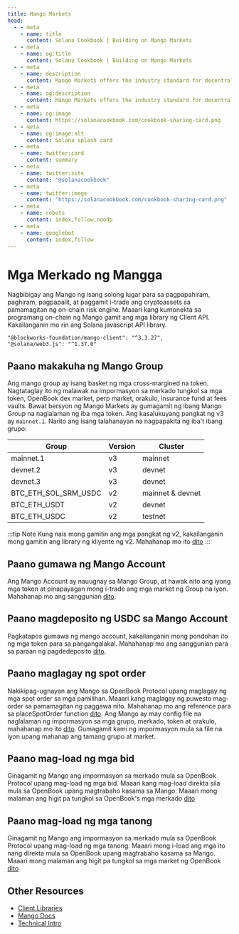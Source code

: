 ```yaml
---
title: Mango Markets
head:
  - - meta
    - name: title
      content: Solana Cookbook | Building on Mango Markets
  - - meta
    - name: og:title
      content: Solana Cookbook | Building on Mango Markets
  - - meta
    - name: description
      content: Mango Markets offers the industry standard for decentralized, cross-margin trading. Learn how to use and build on top of Mango Markets.
  - - meta
    - name: og:description
      content: Mango Markets offers the industry standard for decentralized, cross-margin trading. Learn how to use and build on top of Mango Markets.
  - - meta
    - name: og:image
      content: https://solanacookbook.com/cookbook-sharing-card.png
  - - meta
    - name: og:image:alt
      content: Solana splash card
  - - meta
    - name: twitter:card
      content: summary
  - - meta
    - name: twitter:site
      content: "@solanacookbook"
  - - meta
    - name: twitter:image
      content: "https://solanacookbook.com/cookbook-sharing-card.png"
  - - meta
    - name: robots
      content: index,follow,noodp
  - - meta
    - name: googlebot
      content: index,follow
---
```


# Mga Merkado ng Mangga

Nagbibigay ang Mango ng isang solong lugar para sa pagpapahiram, paghiram, pagpapalit, at paggamit
i-trade ang cryptoassets sa pamamagitan ng on-chain risk engine.
Maaari kang kumonekta sa programang on-chain ng Mango gamit ang mga library ng Client API.
Kakailanganin mo rin ang Solana javascript API library.

<CodeGroup>
  <CodeGroupItem title="TS" active>
  
```
"@blockworks-foundation/mango-client": "^3.3.27",
"@solana/web3.js": "^1.37.0"
```
  </CodeGroupItem>
</CodeGroup>

## Paano makakuha ng Mango Group

Ang mango group ay isang basket ng mga cross-margined na token. Nagtataglay ito ng malawak na impormasyon sa merkado tungkol sa mga token, OpenBook dex market, perp market, orakulo, insurance fund at fees vaults. Bawat bersyon
ng Mango Markets ay gumagamit ng ibang Mango Group na naglalaman ng iba
mga token. Ang kasalukuyang pangkat ng v3 ay `mainnet.1`. Narito ang isang talahanayan na nagpapakita ng iba't ibang grupo:


| Group                | Version     | Cluster   |
|----------------------|-------------|------------------|
| mainnet.1            | v3          | mainnet          |
| devnet.2             | v3          | devnet           |
| devnet.3             | v3          | devnet           | 
| BTC_ETH_SOL_SRM_USDC | v2          | mainnet & devnet |
| BTC_ETH_USDT         | v2          | devnet           |
| BTC_ETH_USDC         | v2          | testnet          |


:::tip Note
Kung nais mong gamitin ang mga pangkat ng v2, kakailanganin mong gamitin ang library ng kliyente ng v2. Mahahanap mo ito [dito](https://github.com/blockworks-foundation/mango-client-ts)
:::


<SolanaCodeGroup>
  <SolanaCodeGroupItem title="TS" active>

  <template v-slot:default>

@[code](@/code/mango/load-group/load-group.en.ts)

  </template>

  <template v-slot:preview>

@[code](@/code/mango/load-group/load-group.preview.en.ts)

  </template>
  
  </SolanaCodeGroupItem>
  
</SolanaCodeGroup>

## Paano gumawa ng Mango Account

Ang Mango Account ay nauugnay sa Mango Group, at hawak nito ang iyong mga token at pinapayagan
mong i-trade ang mga market ng Group na iyon. Mahahanap mo ang sanggunian [dito](https://blockworks-foundation.github.io/mango-client-v3/classes/MangoClient.html#createMangoAccount).

<SolanaCodeGroup>
  <SolanaCodeGroupItem title="TS" active>
  
  <template v-slot:default>

@[code](@/code/mango/create-account/create-account.en.ts)

  </template>

  <template v-slot:preview>

@[code](@/code/mango/create-account/create-account.preview.en.ts)

  </template>

  </SolanaCodeGroupItem>

  <SolanaCodeGroupItem title="Anchor">

  <template v-slot:default>

@[code](@/code/mango/create-account/create-account.en.rs)

  </template>

  <template v-slot:preview>

@[code](@/code/mango/create-account/create-account.preview.en.rs)

  </template>

  </SolanaCodeGroupItem>
</SolanaCodeGroup>

## Paano magdeposito ng USDC sa Mango Account
Pagkatapos gumawa ng mango account, kakailanganin mong pondohan ito ng mga token para sa pangangalakal.
Mahahanap mo ang sanggunian para sa paraan ng pagdedeposito [dito](https://blockworks-foundation.github.io/mango-client-v3/classes/MangoClient.html#deposit).

<SolanaCodeGroup>
  <SolanaCodeGroupItem title="TS" active>

  <template v-slot:default>

@[code](@/code/mango/deposit/deposit.en.ts)

  </template>

  <template v-slot:preview>

@[code](@/code/mango/deposit/deposit.preview.en.ts)  

  </template>
  
  </SolanaCodeGroupItem>
</SolanaCodeGroup>

## Paano maglagay ng spot order
Nakikipag-ugnayan ang Mango sa OpenBook Protocol upang maglagay ng mga spot order sa mga pamilihan. Maaari kang maglagay ng puwesto
mag-order sa pamamagitan ng paggawa nito. Mahahanap mo ang reference para sa placeSpotOrder function [dito](https://blockworks-foundation.github.io/mango-client-v3/classes/MangoClient.html#placeSpotOrder).
Ang Mango ay may config file na naglalaman ng impormasyon sa mga grupo, merkado, token at orakulo,
mahahanap mo ito [dito](https://github.com/blockworks-foundation/mango-client-v3/blob/main/src/ids.json). Gumagamit kami ng impormasyon mula sa file na iyon upang mahanap ang tamang grupo at market.

<SolanaCodeGroup>
  <SolanaCodeGroupItem title="TS" active>
    
  <template v-slot:default>

@[code](@/code/mango/place-spot-order/place-spot-order.en.ts) 

  </template>

  <template v-slot:preview>

@[code](@/code/mango/place-spot-order/place-spot-order.preview.en.ts)

  </template>
 
  </SolanaCodeGroupItem>
</SolanaCodeGroup>

## Paano mag-load ng mga bid
Ginagamit ng Mango ang impormasyon sa merkado mula sa OpenBook Protocol upang mag-load ng mga bid. Maaari kang mag-load
direkta sila mula sa OpenBook upang magtrabaho kasama sa Mango. Maaari mong malaman ang higit pa tungkol sa OpenBook's
mga merkado [dito](https://github.com/project-OpenBook/OpenBook-ts/tree/master/packages/OpenBook)

<SolanaCodeGroup>
  <SolanaCodeGroupItem title="TS" active>

  <template v-slot:default>

@[code](@/code/mango/load-bids/load-bids.en.ts)

  </template>

  <template v-slot:preview>

@[code](@/code/mango/load-bids/load-bids.preview.en.ts)

  </template>

  </SolanaCodeGroupItem>
</SolanaCodeGroup>

## Paano mag-load ng mga tanong
Ginagamit ng Mango ang impormasyon sa merkado mula sa OpenBook Protocol upang mag-load ng mga tanong.
Maaari mong i-load ang mga ito nang direkta mula sa OpenBook upang magtrabaho kasama sa Mango. Maaari mong malaman ang higit pa
tungkol sa mga market ng OpenBook [dito](https://github.com/project-OpenBook/OpenBook-ts/tree/master/packages/OpenBook)

<SolanaCodeGroup>
  <SolanaCodeGroupItem title="TS" active>

  <template v-slot:default>

@[code](@/code/mango/load-asks/load-asks.en.ts)

  </template>

  <template v-slot:preview>

@[code](@/code/mango/load-asks/load-asks.preview.en.ts)

  </template>

  </SolanaCodeGroupItem>
</SolanaCodeGroup>

## Other Resources

- [Client Libraries](https://docs.mango.markets/development-resources/client-libraries)
- [Mango Docs](https://docs.mango.markets)
- [Technical Intro](https://mango-markets.notion.site/Technical-Intro-to-Mango-Markets-15a650e4799e41c8bfc043fbf079e6f9)
